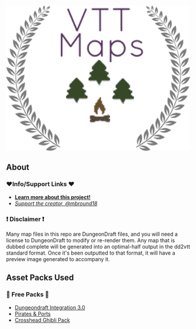 ![](/assets/vtt-maps-logo.png)

## About

### ❤️Info/Support Links ❤️

- **[Learn more about this project!](https://github.com/dnd-apps/vtt-maps/discussions/4)**
- *[Support the creator, @mbround18](https://ko-fi.com/mbround18)*

### ❗ Disclaimer ❗

Many map files in this repo are DungeonDraft files, and you will need a license to DungeonDraft to modify or re-render them.
Any map that is dubbed complete will be generated into an optimal-half output in the dd2vtt standard format. Once it's been outputted to that format,
it will have a preview image generated to accompany it. 

## Asset Packs Used

### 🌟 Free Packs 🌟

- [Dungeondraft Integration 3.0](https://www.forgotten-adventures.net/product/map-making/assets/dungeondraft-integration/)
- [Pirates & Ports](https://essendi.gumroad.com/l/PiratesAndPorts)
- [Crosshead Ghibli Pack](https://crossheadstudios.com/dungeondraft/)


